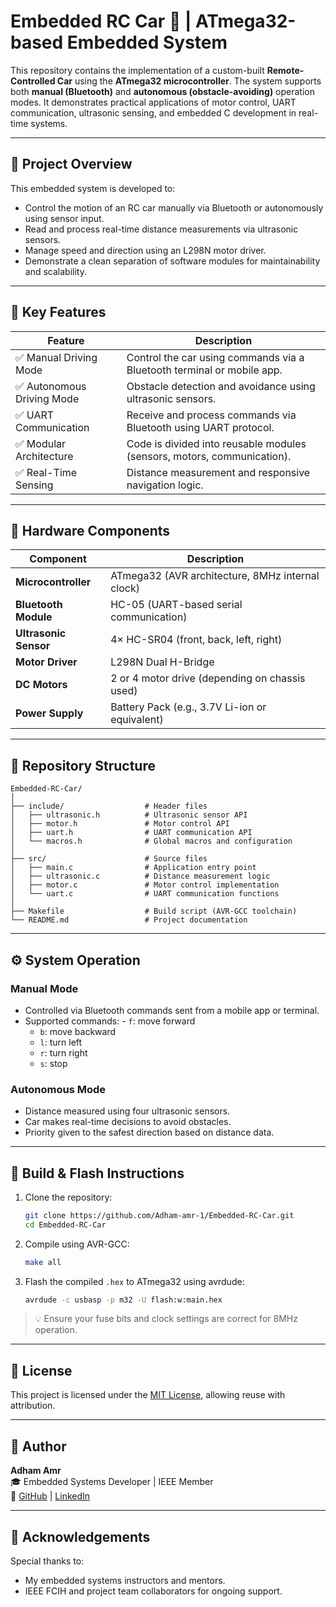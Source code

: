 # Embedded RC Car 🚗 | ATmega32-based Embedded System

This repository contains the implementation of a custom-built **Remote-Controlled Car** using the **ATmega32 microcontroller**. The system supports both **manual (Bluetooth)** and **autonomous (obstacle-avoiding)** operation modes. It demonstrates practical applications of motor control, UART communication, ultrasonic sensing, and embedded C development in real-time systems.

---

## 📌 Project Overview

This embedded system is developed to:

- Control the motion of an RC car manually via Bluetooth or autonomously using sensor input.
- Read and process real-time distance measurements via ultrasonic sensors.
- Manage speed and direction using an L298N motor driver.
- Demonstrate a clean separation of software modules for maintainability and scalability.

---

## 🚀 Key Features

| Feature                   | Description                                                                 |
|---------------------------|-----------------------------------------------------------------------------|
| ✅ Manual Driving Mode     | Control the car using commands via a Bluetooth terminal or mobile app.     |
| ✅ Autonomous Driving Mode | Obstacle detection and avoidance using ultrasonic sensors.                 |
| ✅ UART Communication      | Receive and process commands via Bluetooth using UART protocol.            |
| ✅ Modular Architecture    | Code is divided into reusable modules (sensors, motors, communication).    |
| ✅ Real-Time Sensing       | Distance measurement and responsive navigation logic.                      |

---

## 🔧 Hardware Components

| Component            | Description                                       |
|----------------------|---------------------------------------------------|
| **Microcontroller**  | ATmega32 (AVR architecture, 8MHz internal clock)  |
| **Bluetooth Module** | HC-05 (UART-based serial communication)           |
| **Ultrasonic Sensor**| 4× HC-SR04 (front, back, left, right)             |
| **Motor Driver**     | L298N Dual H-Bridge                                |
| **DC Motors**        | 2 or 4 motor drive (depending on chassis used)    |
| **Power Supply**     | Battery Pack (e.g., 3.7V Li-ion or equivalent)    |

---

## 📁 Repository Structure

```
Embedded-RC-Car/
│
├── include/                  # Header files
│   ├── ultrasonic.h          # Ultrasonic sensor API
│   ├── motor.h               # Motor control API
│   ├── uart.h                # UART communication API
│   └── macros.h              # Global macros and configuration
│
├── src/                      # Source files
│   ├── main.c                # Application entry point
│   ├── ultrasonic.c          # Distance measurement logic
│   ├── motor.c               # Motor control implementation
│   └── uart.c                # UART communication functions
│
├── Makefile                  # Build script (AVR-GCC toolchain)
└── README.md                 # Project documentation
```

---

## ⚙️ System Operation

### Manual Mode
- Controlled via Bluetooth commands sent from a mobile app or terminal.
- Supported commands:  - `f`: move forward
  - `b`: move backward
  - `l`: turn left
  - `r`: turn right
  - `s`: stop

### Autonomous Mode
- Distance measured using four ultrasonic sensors.
- Car makes real-time decisions to avoid obstacles.
- Priority given to the safest direction based on distance data.

---

## 🔨 Build & Flash Instructions

1. Clone the repository:
   ```bash
   git clone https://github.com/Adham-amr-1/Embedded-RC-Car.git
   cd Embedded-RC-Car
   ```

2. Compile using AVR-GCC:
   ```bash
   make all
   ```

3. Flash the compiled `.hex` to ATmega32 using avrdude:
   ```bash
   avrdude -c usbasp -p m32 -U flash:w:main.hex
   ```

> 💡 Ensure your fuse bits and clock settings are correct for 8MHz operation.

---

## 📜 License

This project is licensed under the [MIT License](LICENSE), allowing reuse with attribution.

---

## 👤 Author

**Adham Amr**  
🎓 Embedded Systems Developer | IEEE Member  
🔗 [GitHub](https://github.com/Adham-amr-1) | [LinkedIn](https://www.linkedin.com/in/adhamamr1/)

---

## 🙌 Acknowledgements

Special thanks to:
- My embedded systems instructors and mentors.
- IEEE FCIH and project team collaborators for ongoing support.
